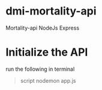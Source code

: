 # dmi-mortality-api
Mortality-api NodeJs Express

# Initialize the API
run the following in terminal
>script
>nodemon app.js
